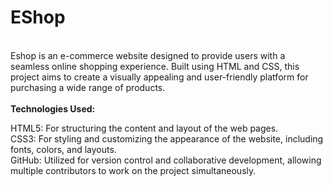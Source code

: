 # EShop
<br>
Eshop is an e-commerce website designed to provide users with a seamless online shopping experience. Built using HTML and CSS, this project aims to create a visually appealing and user-friendly platform for purchasing a wide range of products.
<br><br>
<b>Technologies Used:</b>

HTML5: For structuring the content and layout of the web pages.<br>
CSS3: For styling and customizing the appearance of the website, including fonts, colors, and layouts.<br>
GitHub: Utilized for version control and collaborative development, allowing multiple contributors to work on the project simultaneously.
